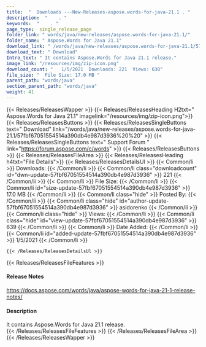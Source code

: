 ```yaml
---
title:  "  Downloads ---New-Releases-aspose.words-for-java-21.1 . " 
description:  "    . " 
keywords:  "    . " 
page_type:  single_release_page
folder_link: " words/java/new-releases/aspose.words-for-java-21.1/"
folder_name: " Aspose.Words for Java 21.1"
download_link: " /words/java/new-releases/aspose.words-for-java-21.1/57fbf67051554514a390db4e987d3936"
download_text: " Download"
Intro_text: " It contains Aspose.Words for Java 21.1 release."
image_link: "/resources/img/zip-icon.png"
download_count: "   1/5/2021  Downloads: 221  Views: 638"
file_size: "  File Size: 17.0 MB "
parent_path: "words/java"
section_parent_path: "words/java"
weight: 41 
---
```


{{< Releases/ReleasesWapper >}}
  {{< Releases/ReleasesHeading H2txt=" Aspose.Words for Java 21.1" imagelink="/resources/img/zip-icon.png">}}
  {{< Releases/ReleasesButtons >}}
    {{< Releases/ReleasesSingleButtons text=" Download" link="/words/java/new-releases/aspose.words-for-java-21.1/57fbf67051554514a390db4e987d3936%20%20" >}}
    {{< Releases/ReleasesSingleButtons text=" Support Forum " link="https://forum.aspose.com/c/words" >}}
  {{< Releases/ReleasesButtons >}}
  {{< Releases/ReleasesFileArea >}}
    {{< Releases/ReleasesHeading h4txt="File Details">}}
    {{< Releases/ReleasesDetailsUl >}}
            {{< Common/li  >}} Downloads: {{< /Common/li >}} 
      {{< Common/li class="downloadcount" id="dwn-update-57fbf67051554514a390db4e987d3936" >}} 221 {{< /Common/li >}} 
      {{< Common/li  >}} File Size: {{< /Common/li >}} 
      {{< Common/li id="size-update-57fbf67051554514a390db4e987d3936" >}} 17.0 MB {{< /Common/li >}} 
      {{< Common/li  class="hide" >}} Posted By: {{< /Common/li >}} 
      {{< Common/li class="hide" id="author-update-57fbf67051554514a390db4e987d3936" >}} asidorenko {{< /Common/li >}} 
      {{< Common/li class="hide"  >}} Views: {{< /Common/li >}} 
      {{< Common/li class="hide" id="view-update-57fbf67051554514a390db4e987d3936" >}} 639 {{< /Common/li >}} 
      {{< Common/li  >}} Date Added: {{< /Common/li >}} 
      {{< Common/li id="added-update-57fbf67051554514a390db4e987d3936" >}} 1/5/2021 {{< /Common/li >}} 

    {{< /Releases/ReleasesDetailsUl >}}

  {{< Releases/ReleasesFileFeatures >}}
      <h4>Release Notes</h4><div><a href="https://docs.aspose.com/words/java/aspose-words-for-java-21-1-release-notes/">https://docs.aspose.com/words/java/aspose-words-for-java-21-1-release-notes/</a></div><h4>Description</h4><div class="HTMLDescription">It contains Aspose.Words for Java 21.1 release.</div>
  {{< /Releases/ReleasesFileFeatures >}}
 {{< /Releases/ReleasesFileArea >}}
{{< /Releases/ReleasesWapper >}}


